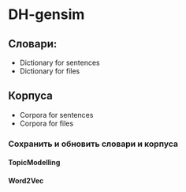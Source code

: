 # DH-gensim
## Словари:
* Dictionary for sentences
* Dictionary for files
## Корпуса
* Corpora for sentences
* Corpora for files
### Сохранить и обновить словари и корпуса

#### TopicModelling
#### Word2Vec
